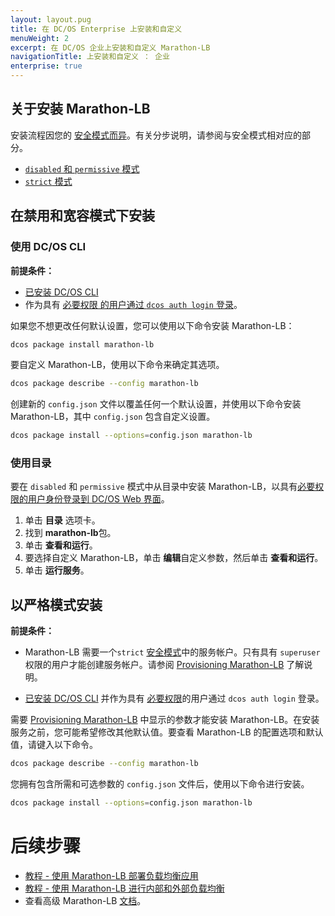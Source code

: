 ```yaml
---
layout: layout.pug
title: 在 DC/OS Enterprise 上安装和自定义
menuWeight: 2
excerpt: 在 DC/OS 企业上安装和自定义 Marathon-LB
navigationTitle: 上安装和自定义 ： 企业
enterprise: true
---
```


## 关于安装 Marathon-LB

安装流程因您的 [安全模式而异](/1.10/installing/ent/custom/configuration/configuration-parameters/#security-enterprise)。有关分步说明，请参阅与安全模式相对应的部分。

- [`disabled` 和 `permissive` 模式](#mlb-disabled-install)
- [`strict` 模式](#mlb-strict-perm-install)

## <a name="mlb-disabled-install"></a>在禁用和宽容模式下安装

### 使用 DC/OS CLI

**前提条件：**
- [已安装 DC/OS CLI](/1.10/cli/install/)
- 作为具有 [必要权限 的用户通过 `dcos auth login` 登录](/1.10/security/ent/perms-reference/)。

如果您不想更改任何默认设置，您可以使用以下命令安装 Marathon-LB：

```bash
dcos package install marathon-lb
```

要自定义 Marathon-LB，使用以下命令来确定其选项。

```bash
dcos package describe --config marathon-lb
```

创建新的 `config.json` 文件以覆盖任何一个默认设置，并使用以下命令安装 Marathon-LB，其中 `config.json` 包含自定义设置。

```bash
dcos package install --options=config.json marathon-lb
```

### 使用目录

要在 `disabled` 和 `permissive` 模式中从目录中安装 Marathon-LB，以具有[必要权限的用户身份登录到 DC/OS Web 界面](/1.10/security/ent/perms-reference/)。

1. 单击 **目录** 选项卡。
2. 找到 **marathon-lb**包。
3. 单击 **查看和运行**。
4. 要选择自定义 Marathon-LB，单击 **编辑**自定义参数，然后单击 **查看和运行**。
5. 单击 **运行服务**。

## <a name="mlb-strict-perm-install"></a>以严格模式安装

**前提条件：**

- Marathon-LB 需要一个`strict` [安全模式](/1.10/installing/ent/custom/configuration/configuration-parameters/#security-enterprise)中的服务帐户。只有具有 `superuser` 权限的用户才能创建服务帐户。请参阅 [Provisioning Marathon-LB](/services/marathon-lb/mlb-auth/) 了解说明。

- [已安装 DC/OS CLI](/1.10/cli/install/) 并作为具有 [必要权限](/1.10/security/ent/perms-reference/)的用户通过 `dcos auth login` 登录。

需要 [Provisioning Marathon-LB](/services/marathon-lb/mlb-auth/) 中显示的参数才能安装 Marathon-LB。在安装服务之前，您可能希望修改其他默认值。要查看 Marathon-LB 的配置选项和默认值，请键入以下命令。

```bash
dcos package describe --config marathon-lb
```

您拥有包含所需和可选参数的 `config.json` 文件后，使用以下命令进行安装。

```bash
dcos package install --options=config.json marathon-lb
```

# 后续步骤

- [教程 - 使用 Marathon-LB 部署负载均衡应用](/services/marathon-lb/marathon-lb-basic-tutorial/)
- [教程 - 使用 Marathon-LB 进行内部和外部负载均衡](/services/marathon-lb/marathon-lb-advanced-tutorial/)
- 查看高级 Marathon-LB [文档](/services/marathon-lb/advanced/)。

 [1]: /1.10/installing/oss/
 [2]: /1.10/cli/install/
 [3]: /1.10/administering-clusters/managing-aws/
 [4]: /1.10/administering-clusters/sshcluster/
